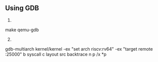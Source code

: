 ## Using GDB
1. 
make qemu-gdb

2. 
gdb-multiarch kernel/kernel -ex "set arch riscv:rv64" -ex "target remote :25000" 
b syscall
c
layout src
backtrace
n
p /x *p